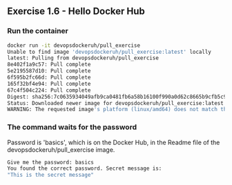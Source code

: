 ## Exercise 1.6 - Hello Docker Hub

### Run the container

```bash
docker run -it devopsdockeruh/pull_exercise
Unable to find image 'devopsdockeruh/pull_exercise:latest' locally
latest: Pulling from devopsdockeruh/pull_exercise
8e402f1a9c57: Pull complete 
5e2195587d10: Pull complete 
6f595b2fc66d: Pull complete 
165f32bf4e94: Pull complete 
67c4f504c224: Pull complete 
Digest: sha256:7c0635934049afb9ca0481fb6a58b16100f990a0d62c8665b9cfb5c9ada8a99f
Status: Downloaded newer image for devopsdockeruh/pull_exercise:latest
WARNING: The requested image's platform (linux/amd64) does not match the detected host platform (linux/arm64/v8) and no specific platform was requested
```

### The command waits for the password

Password is 'basics', which is on the Docker Hub, in the Readme file of the devopsdockeruh/pull_exercise image.

```bash
Give me the password: basics
You found the correct password. Secret message is:
"This is the secret message"
```

